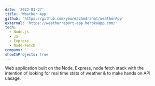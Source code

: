 ```yaml
---
date: '2022-01-27'
title: 'Weather App'
github: 'https://github.com/youreachedrahat/weatherApp'
external: 'https://weatherreport-app.herokuapp.com/'
tech:
  - Node.js
  - JS
  - Express
  - Node-Fetch
company: ''
showInProjects: true
---
```


Web application built on the Node, Express, node fetch stack with the intention of looking for real time stats of weather & to make hands on API uasage.
